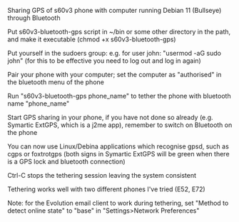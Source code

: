 Sharing GPS of s60v3 phone with computer running Debian 11 (Bullseye) through Bluetooth

Put s60v3-bluetooth-gps script in ~/bin or some other directory in the path, and make it executable (chmod +x s60v3-bluetooth-gps)

Put yourself in the sudoers group: e.g. for user john: "usermod -aG sudo john" (for this to be effective you need to log out and log in again)

Pair your phone with your computer; set the computer as "authorised" in the bluetooth menu of the phone

Run "s60v3-bluetooth-gps phone_name" to tether the phone with bluetooth name "phone_name"

Start GPS sharing in your phone, if you have not done so already (e.g. Symartic ExtGPS, which is a j2me app), remember to switch on Bluetooth on the phone

You can now use Linux/Debina applications which recognise gpsd, such as cgps or foxtrotgps (both signs in Symartic ExtGPS will be green when there is a GPS lock and bluetooth connection)

Ctrl-C stops the tethering session leaving the system consistent

Tethering works well with two different phones I've tried (E52, E72)

Note: for the Evolution email client to work during tethering, set "Method to detect online state" to "base" in "Settings>Network Preferences"
